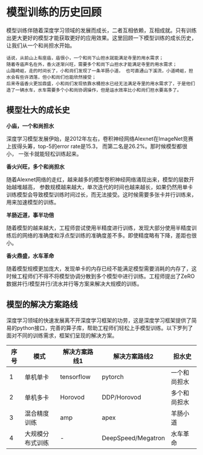 # 模型训练的历史回顾

模型训练伴随着深度学习领域的发展而成长，二者互相依赖，互相成就。只有训练出更大更好的模型才能获取更好的应用效果。这里回顾一下模型训练的成长历史，让我们从一个和尚担水开始。

```
话说，从前山上有座庙，庙很小，一个和尚下山担水就能满足寺里的用水需求；
随着寺庙声名在外，香火逐渐兴旺，需要多个和尚下山担水才能满足寺里的用水需求；
山路崎岖，走的时间长了，小和尚们发现了一条羊肠小道， 也可直通山下溪流，小道崎岖，担水会有些许洒落，但小和尚们也能欣然接受；
后来寺庙香火更加鼎盛，小和尚们发现依靠水桶担水已经无法满足寺里的用水需求了，于是他们造了一辆水车，水车需要多个小和尚协调操作，但是运水效率比小和尚们担水要高多了。
```

## 模型壮大的成长史
**小庙，一个和尚担水**

深度学习模型发展伊始，是2012年左右，卷积神经网络Alexnet在ImageNet竞赛上拔得头筹，top-5的error rate是15.3， 而第二名是26.2%。那时候模型都很小， 一张卡就能轻松训练起来。

**香火兴旺，多个和尚担水**

随着Alexnet网络的走红，越来越多的模型卷积神经网络涌现出来，模型的层数开始越堆越高， 参数规模越来越大，单次迭代的时间也越来越长，如果仍然用单卡训练模型会导致模型训练时间过长，而无法接受。这时候需要多张卡并行训练来，用来加速模型的训练。

**羊肠近道，事半功倍**

随着模型的越来越大，工程师尝试使用半精度进行训练，发现大部分使用半精度训练后的网络的准确度和浮点型训练的准确度差不多。即使精度略有下降，差距也很小。

**香火鼎盛，水车革命**

随着模型规模更加庞大，发现单卡的内存已经不能满足模型需要消耗的内存了，这时候工程师们不得不将模型协调分散到多个模型中进行训练。工程师提出了ZeRO数据并行/模型并行/流水并行等方案来解决大规模的训练。

## 模型的解决方案路线
深度学习领域的快速发展离不开深度学习框架的功劳，这是深度学习框架提供了简易的python接口，完善的算子库，帮助工程师们轻松上手模型训练。以下罗列了面对不同的训练需求，框架们呈现的解决方案。

|序号|模式| 解决方案路线1 | 解决方案路线2 | 担水史 |
|---|---|---|---|---|
| 1 |单机单卡| tensorflow | pytorch | 一个和尚担水 |
| 2 |单机多卡| Horovod | DDP/Horovod | 多个和尚担水 |
| 3 |混合精度训练| amp | apex | 羊肠小道 |
| 4 |大规模分布式训练| - | DeepSpeed/Megatron | 水车革命 |


